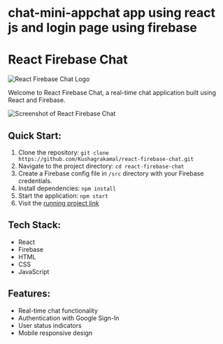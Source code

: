 # chat-mini-appchat app using react js and login page using firebase


# React Firebase Chat

![React Firebase Chat Logo](https://i.imgur.com/nCjKTKs.png)

Welcome to React Firebase Chat, a real-time chat application built using React and Firebase. 

![Screenshot of React Firebase Chat](https://i.imgur.com/9P6KjP6.png)

## Quick Start:

1. Clone the repository: `git clone https://github.com/Kushagrakamal/react-firebase-chat.git`
2. Navigate to the project directory: `cd react-firebase-chat`
3. Create a Firebase config file in `/src` directory with your Firebase credentials.
4. Install dependencies: `npm install`
5. Start the application: `npm start`
6. Visit the [running project link](https://chatroom-67e21.web.app/)

## Tech Stack:

- React
- Firebase
- HTML
- CSS
- JavaScript

## Features:

- Real-time chat functionality
- Authentication with Google Sign-In
- User status indicators
- Mobile responsive design



